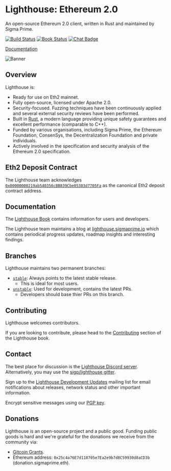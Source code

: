 # Lighthouse: Ethereum 2.0

An open-source Ethereum 2.0 client, written in Rust and maintained by Sigma Prime.

[![Build Status]][Build Link] [![Book Status]][Book Link] [![Chat Badge]][Chat Link]

[Build Status]: https://github.com/sigp/lighthouse/workflows/test-suite/badge.svg?branch=master
[Build Link]: https://github.com/sigp/lighthouse/actions
[Chat Badge]: https://img.shields.io/badge/chat-discord-%237289da
[Chat Link]: https://discord.gg/cyAszAh
[Book Status]:https://img.shields.io/badge/user--docs-master-informational
[Book Link]: https://lighthouse-book.sigmaprime.io
[stable]: https://github.com/sigp/lighthouse/tree/stable
[unstable]: https://github.com/sigp/lighthouse/tree/unstable
[blog]: https://lighthouse.sigmaprime.io

[Documentation](https://lighthouse-book.sigmaprime.io)

![Banner](https://i.postimg.cc/hjdTGKPd/photo-2020-10-23-09-52-16.jpg)

## Overview

Lighthouse is:

- Ready for use on Eth2 mainnet.
- Fully open-source, licensed under Apache 2.0.
- Security-focused. Fuzzing techniques have been continuously applied and several external security reviews have been performed.
- Built in [Rust](https://www.rust-lang.org), a modern language providing unique safety guarantees and
	excellent performance (comparable to C++).
- Funded by various organisations, including Sigma Prime, the
	Ethereum Foundation, ConsenSys, the Decentralization Foundation and private individuals.
- Actively involved in the specification and security analysis of the
	Ethereum 2.0 specification.

## Eth2 Deposit Contract

The Lighthouse team acknowledges
[`0x00000000219ab540356cBB839Cbe05303d7705Fa`](https://etherscan.io/address/0x00000000219ab540356cbb839cbe05303d7705fa)
as the canonical Eth2 deposit contract address.

## Documentation

The [Lighthouse Book](https://lighthouse-book.sigmaprime.io) contains information for users and
developers.

The Lighthouse team maintains a blog at [lighthouse.sigmaprime.io][blog] which contains periodical
progress updates, roadmap insights and interesting findings.

## Branches

Lighthouse maintains two permanent branches:

- [`stable`][stable]: Always points to the latest stable release.
  - This is ideal for most users.
- [`unstable`][unstable]: Used for development, contains the latest PRs.
  - Developers should base thier PRs on this branch.

## Contributing

Lighthouse welcomes contributors.

If you are looking to contribute, please head to the
[Contributing](https://lighthouse-book.sigmaprime.io/contributing.html) section
of the Lighthouse book.

## Contact

The best place for discussion is the [Lighthouse Discord
server](https://discord.gg/cyAszAh). Alternatively, you may use the
[sigp/lighthouse gitter](https://gitter.im/sigp/lighthouse).

Sign up to the [Lighthouse Development Updates](https://mailchi.mp/3d9df0417779/lighthouse-dev-updates)
mailing list for email notifications about releases, network status and other important information.

Encrypt sensitive messages using our [PGP
key](https://keybase.io/sigp/pgp_keys.asc?fingerprint=15e66d941f697e28f49381f426416dc3f30674b0).

## Donations

Lighthouse is an open-source project and a public good. Funding public goods is
hard and we're grateful for the donations we receive from the community via:

- [Gitcoin Grants](https://gitcoin.co/grants/25/lighthouse-ethereum-20-client).
- Ethereum address: `0x25c4a76E7d118705e7Ea2e9b7d8C59930d8aCD3b` (donation.sigmaprime.eth).
